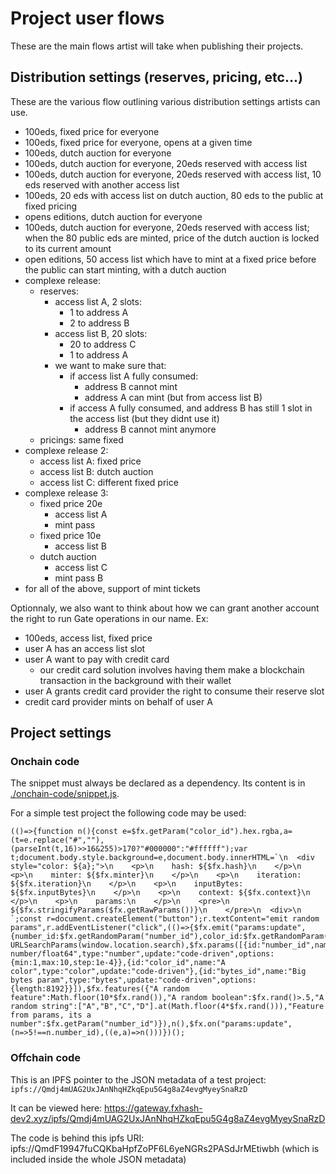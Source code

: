 # Project user flows

These are the main flows artist will take when publishing their projects.

## Distribution settings (reserves, pricing, etc...)

These are the various flow outlining various distribution settings artists can use.

- 100eds, fixed price for everyone
- 100eds, fixed price for everyone, opens at a given time
- 100eds, dutch auction for everyone
- 100eds, dutch auction for everyone, 20eds reserved with access list
- 100eds, dutch auction for everyone, 20eds reserved with access list, 10 eds reserved with another access list
- 100eds, 20 eds with access list on dutch auction, 80 eds to the public at fixed pricing
- opens editions, dutch auction for everyone
- 100eds, dutch auction for everyone, 20eds reserved with access list; when the 80 public eds are minted, price of the dutch auction is locked to its current amount
- open editions, 50 access list which have to mint at a fixed price before the public can start minting, with a dutch auction
- complexe release:
  - reserves:
    - access list A, 2 slots:
      - 1 to address A
      - 2 to address B
    - access list B, 20 slots:
      - 20 to address C
      - 1 to address A
    - we want to make sure that:
      - if access list A fully consumed:
        - address B cannot mint
        - address A can mint (but from access list B)
      - if access A fully consumed, and address B has still 1 slot in the access list (but they didnt use it)
        - address B cannot mint anymore
  - pricings: same fixed
- complexe release 2:
  - access list A: fixed price
  - access list B: dutch auction
  - access list C: different fixed price
- complexe release 3:
  - fixed price 20e
    - access list A
    - mint pass
  - fixed price 10e
    - access list B
  - dutch auction
    - access list C
    - mint pass B
- for all of the above, support of mint tickets

Optionnaly, we also want to think about how we can grant another account the right to run Gate operations in our name. Ex:

- 100eds, access list, fixed price
- user A has an access list slot
- user A want to pay with credit card
  - our credit card solution involves having them make a blockchain transaction in the background with their wallet
- user A grants credit card provider the right to consume their reserve slot
- credit card provider mints on behalf of user A

## Project settings

### Onchain code

The snippet must always be declared as a dependency. Its content is in [./onchain-code/snippet.js](./onchain-code/snippet.js).

For a simple test project the following code may be used:

```
(()=>{function n(){const e=$fx.getParam("color_id").hex.rgba,a=(t=e.replace("#",""),(parseInt(t,16)>>16&255)>170?"#000000":"#ffffff");var t;document.body.style.background=e,document.body.innerHTML=`\n  <div style="color: ${a};">\n    <p>\n    hash: ${$fx.hash}\n    </p>\n    <p>\n    minter: ${$fx.minter}\n    </p>\n    <p>\n    iteration: ${$fx.iteration}\n    </p>\n    <p>\n    inputBytes: ${$fx.inputBytes}\n    </p>\n    <p>\n    context: ${$fx.context}\n    </p>\n    <p>\n    params:\n    </p>\n    <pre>\n    ${$fx.stringifyParams($fx.getRawParams())}\n    </pre>\n  <div>\n  `;const r=document.createElement("button");r.textContent="emit random params",r.addEventListener("click",(()=>{$fx.emit("params:update",{number_id:$fx.getRandomParam("number_id"),color_id:$fx.getRandomParam("color_id"),bytes_id:$fx.getRandomParam("bytes_id")}),n()})),document.body.appendChild(r)}new URLSearchParams(window.location.search),$fx.params([{id:"number_id",name:"A number/float64",type:"number",update:"code-driven",options:{min:1,max:10,step:1e-4}},{id:"color_id",name:"A color",type:"color",update:"code-driven"},{id:"bytes_id",name:"Big bytes param",type:"bytes",update:"code-driven",options:{length:8192}}]),$fx.features({"A random feature":Math.floor(10*$fx.rand()),"A random boolean":$fx.rand()>.5,"A random string":["A","B","C","D"].at(Math.floor(4*$fx.rand())),"Feature from params, its a number":$fx.getParam("number_id")}),n(),$fx.on("params:update",(n=>5!==n.number_id),((e,a)=>n()))})();
```

### Offchain code

This is an IPFS pointer to the JSON metadata of a test project: `ipfs://Qmdj4mUAG2UxJAnNhqHZkqEpu5G4g8aZ4evgMyeySnaRzD`

It can be viewed here: https://gateway.fxhash-dev2.xyz/ipfs/Qmdj4mUAG2UxJAnNhqHZkqEpu5G4g8aZ4evgMyeySnaRzD

The code is behind this ipfs URI: ipfs://QmdF19947fuCQKbaHpfZoPF6L6yeNGRs2PASdJrMEtiwbh (which is included inside the whole JSON metadata)
